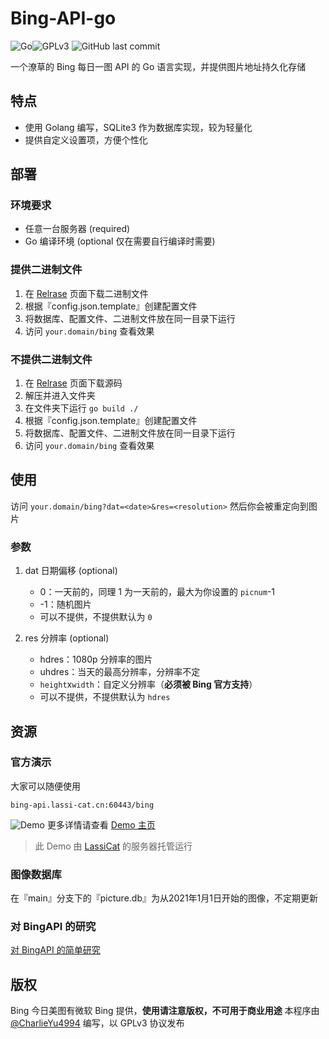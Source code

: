 # Bing-API-go
![Go](https://img.shields.io/github/go-mod/go-version/CharlieYu4994/Bing-API-go)![GPLv3](https://img.shields.io/github/license/CharlieYu4994/Bing-API-go) ![GitHub last commit](https://img.shields.io/github/last-commit/CharlieYu4994/Bing-API-go)

一个潦草的 Bing 每日一图 API 的 Go 语言实现，并提供图片地址持久化存储

## 特点
+ 使用 Golang 编写，SQLite3 作为数据库实现，较为轻量化
+ 提供自定义设置项，方便个性化

## 部署

### 环境要求
+ 任意一台服务器 (required)
+ Go 编译环境 (optional 仅在需要自行编译时需要)

### 提供二进制文件
1. 在 [Relrase](https://github.com/CharlieYu4994/Bing-API-go/releases) 页面下载二进制文件
2. 根据『config.json.template』创建配置文件
3. 将数据库、配置文件、二进制文件放在同一目录下运行
4. 访问 `your.domain/bing` 查看效果

### 不提供二进制文件
1. 在 [Relrase](https://github.com/CharlieYu4994/Bing-API-go/releases) 页面下载源码
2. 解压并进入文件夹
3. 在文件夹下运行 `go build ./`
4. 根据『config.json.template』创建配置文件
5. 将数据库、配置文件、二进制文件放在同一目录下运行
6. 访问 `your.domain/bing` 查看效果


## 使用
访问 `your.domain/bing?dat=<date>&res=<resolution>` 然后你会被重定向到图片

### 参数
1. dat 日期偏移 (optional)
   + 0：一天前的，同理 1 为一天前的，最大为你设置的 `picnum`-1
   + -1：随机图片
   + 可以不提供，不提供默认为 `0`

2. res 分辨率 (optional)
   + hdres：1080p 分辨率的图片
   + uhdres：当天的最高分辨率，分辨率不定
   + `height`x`width`：自定义分辨率（**必须被 Bing 官方支持**）
   + 可以不提供，不提供默认为 `hdres`

## 资源

### 官方演示
大家可以随便使用
```
bing-api.lassi-cat.cn:60443/bing
```
![Demo](https://bing-api.lassi-cat.cn:60443/bing)
更多详情请查看 [Demo 主页](https://api.lassi-cat.cn)
> 此 Demo 由 [LassiCat](https://github.com/LassiCat) 的服务器托管运行

### 图像数据库
在『main』分支下的『picture.db』为从2021年1月1日开始的图像，不定期更新

### 对 BingAPI 的研究
[对 BingAPI 的简单研究](https://blog.charlie.moe/post/BingAPI-00/)

## 版权
Bing 今日美图有微软 Bing 提供，**使用请注意版权，不可用于商业用途**
本程序由 [@CharlieYu4994](https://blog.charlie.moe/) 编写，以 GPLv3 协议发布


